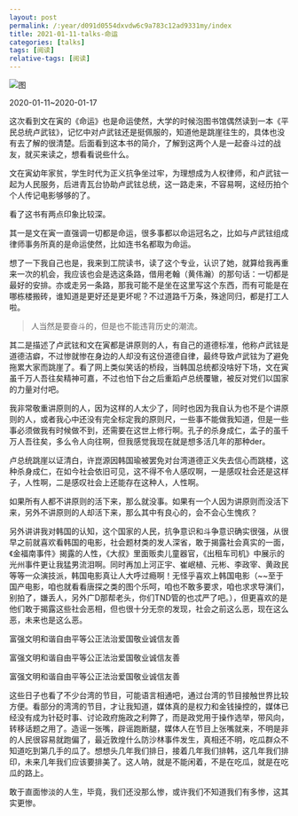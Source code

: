 ```yaml
---
layout: post
permalink: /:year/d091d0554dxvdw6c9a783c12ad9331my/index
title: 2021-01-11-talks-命运
categories: [talks]
tags: [阅读]
relative-tags: [阅读]
---
```



![图](https://gitee.com/linxingyang/at-2020-10-02-image/raw/master/image/T-talks/image/2021/books/my.jpg)


2020-01-11~2020-01-17

这次看到文在寅的《命运》也是命运使然，大学的时候泡图书馆偶然读到一本《平民总统卢武铉》，记忆中对卢武铉还是挺佩服的，知道他是跳崖往生的，具体也没有去了解的很清楚。后面看到这本书的简介，了解到这两个人是一起奋斗过的战友，就买来读之，想看看说些什么。

文在寅幼年家贫，学生时代为正义抗争坐过牢，为理想成为人权律师，和卢武铉一起为人民服务，后进青瓦台协助卢武铉总统，这一路走来，不容易啊，这经历拍个个人传记电影够够的了。

看了这书有两点印象比较深。

其一是文在寅一直强调一切都是命运，很多事都以命运冠名之，比如与卢武铉组成律师事务所真的是命运使然，比如连书名都取为命运。

想了一下我自己也是，我来到工院读书，读了这个专业，认识了她，就算给我再重来一次的机会，我应该也会是选这条路，借用老翰（黄伟瀚）的那句话：一切都是最好的安排。亦或走另一条路，那我可能不是坐在这里写这个东西，而有可能是在哪栋楼搬砖，谁知道是更好还是更坏呢？不过道路千万条，殊途同归，都是打工人啦。

> 人当然是要奋斗的，但是也不能违背历史的潮流。


其二是描述了卢武铉和文在寅都是讲原则的人，有自己的道德标准，他称卢武铉是道德洁癖，不过惨就惨在身边的人却没有这份道德自律，最终导致卢武铉为了避免拖累大家而跳崖了。看了网上类似笑话的桥段，当韩国总统都没啥好下场，文在寅虽千万人吾往矣精神可嘉，不过也怕下台之后重蹈卢总统覆辙，被反对党们以国家的力量对付吧。

我非常敬重讲原则的人，因为这样的人太少了，同时也因为我自认为也不是个讲原则的人，或者我心中还没有完全标定我的原则尺，一些事不能做我知道，但是一些事必须做我有时候做不到，还需要在这世上修行啊。孔子的杀身成仁，孟子的虽千万人吾往矣，多么令人向往啊，但我感觉我现在就是想多活几年的那种der。

卢总统跳崖以证清白，许崑源因韩国瑜被罢免对台湾道德正义失去信心而跳楼，这种杀身成仁，在如今社会依旧可见，这不得不令人感叹啊，一是感叹社会还是这样子，人性啊，二是感叹社会上还能存在这种人，人性啊。

如果所有人都不讲原则的活下来，那么就没事。如果有一个人因为讲原则而没活下来，另外不讲原则的人却活下来，那么其中有良心的，会不会心生愧疚？



另外讲讲我对韩国的认知，这个国家的人民，抗争意识和斗争意识确实很强，从很早之前就喜欢看韩国的电影，社会题材类的发人深省，敢于揭露社会真实的一面，《金福南事件》揭露的人性，《大叔》里面贩卖儿童器官，《出租车司机》中展示的光州事件更让我猛男流泪啊。同时再加上河正宇、崔岷植、元彬、李政宰、黄政民等等一众演技派，韩国电影真让人大呼过瘾啊！无怪乎喜欢上韩国电影（~~至于国产电影，咱也就看看唐探之类的图个乐呵，咱也不敢多要求，咱也求求导演们，别拍了，嫌丢人，另外广D那帮老头，你们TND管的也忒严了吧。），但更喜欢的是他们敢于揭露这些社会恶相，但也很十分无奈的发现，社会之前这么恶，现在这么恶，未来也是这么恶。

富强文明和谐自由平等公正法治爱国敬业诚信友善

富强文明和谐自由平等公正法治爱国敬业诚信友善

富强文明和谐自由平等公正法治爱国敬业诚信友善


这些日子也看了不少台湾的节目，可能语言相通吧，通过台湾的节目接触世界比较方便。看部分的湾湾的节目，才让我知道，媒体真的是权力和金钱操控的，媒体已经没有成为针砭时事、讨论政府施政之利弊了，而是政党用于操作选举，带风向，转移话题之用了。造谣一张嘴，辟谣跑断腿，媒体人在节目上张嘴就来，不明是非的人民很容易就跑偏了，最近敦煌什么防沙林事件发生，真相还不明，吃瓜群众不知道吃到第几手的瓜了。想想头几年我们排日，接着几年我们排韩，这几年我们排印，未来几年我们应该要排美了。这人呐，就是不能闲着，不是在吃瓜，就是在吃瓜的路上。



敢于直面惨淡的人生，毕竟，我们还没那么惨，或许我们不知道我们有多惨，这其实更惨。



